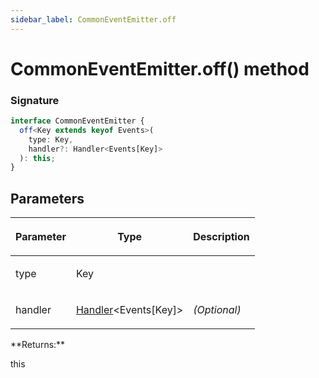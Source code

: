 ```yaml
---
sidebar_label: CommonEventEmitter.off
---
```


# CommonEventEmitter.off() method

### Signature

```typescript
interface CommonEventEmitter {
  off<Key extends keyof Events>(
    type: Key,
    handler?: Handler<Events[Key]>
  ): this;
}
```

## Parameters

<table><thead><tr><th>

Parameter

</th><th>

Type

</th><th>

Description

</th></tr></thead>
<tbody><tr><td>

type

</td><td>

Key

</td><td>

</td></tr>
<tr><td>

handler

</td><td>

[Handler](./puppeteer.handler.md)&lt;Events\[Key\]&gt;

</td><td>

_(Optional)_

</td></tr>
</tbody></table>
**Returns:**

this
